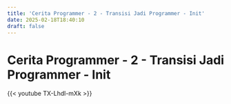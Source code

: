 ```yaml
---
title: 'Cerita Programmer - 2 - Transisi Jadi Programmer - Init'
date: 2025-02-18T18:40:10
draft: false
---
```


# Cerita Programmer - 2 - Transisi Jadi Programmer - Init

{{< youtube TX-Lhdl-mXk >}}
